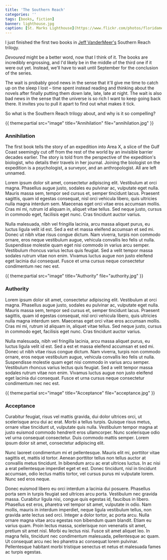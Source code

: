 ```yaml
---
title: 'The Southern Reach'
categories: ''
tags: [books, fiction]
banner: lighthouse.jpg
caption: [St. Marks Lighthouse](https://www.flickr.com/photos/floridamemory/8467121415/in/photolist-dUddcZ-8uAskS)
---
```

I just finished the first two books in [Jeff VanderMeer's](http://www.jeffvandermeer.com/) Southern Reach trilogy.

*Devoured* might be a better word, now that I think of it. The books are incredibly engrossing, and I'd likely be in the middle of the third one if it were out yet. Instead, we'll have to wait until September for the conclusion of the series. 

The wait is probably good news in the sense that it'll give me time to catch up on the sleep I lost &ndash; time spent instead reading and thinking about the novels after finally putting them down late, late, late at night. The wait is also bad news in the sense that the universe is so rich I want to keep going back there. It invites you to pull it apart to find out what makes it tick.

So what is the Southern Reach trilogy about, and why is it so compelling? 

<aside markdown="1">
{{ theme:partial src="image" title="Annihilation" file="annihilation.jpg" }}
</aside>

### Annihilation

The first book tells the story of an expedition into Area X, a slice of the Gulf Coast seemingly cut off from the rest of the world by an invisible barrier decades earlier. The story is told from the perspective of the expedition's biologist, who details their travels in her journal. Joining the biologist on the expedition is a psychologist, a surveyor, and an anthropologist. All are left unnamed.

Lorem ipsum dolor sit amet, consectetur adipiscing elit. Vestibulum at orci magna. Phasellus augue justo, sodales eu pulvinar ac, vulputate eget nulla. Mauris massa sem, tempor sed cursus et, semper tincidunt lacus. Praesent sagittis, quam id egestas consequat, nisl orci vehicula libero, quis ultricies nulla magna interdum sem. Maecenas eget orci vitae eros accumsan mollis. Cras mi mi, rutrum id aliquam in, aliquet vitae tellus. Sed neque justo, cursus in commodo eget, facilisis eget nunc. Cras tincidunt auctor varius.

Nulla malesuada, nibh vel fringilla lacinia, arcu massa aliquet purus, eu luctus ligula velit id est. Sed a est et massa eleifend accumsan et sed mi. Donec ut nibh vitae risus congue dictum. Nam viverra, turpis non commodo ornare, eros neque vestibulum augue, vehicula convallis leo felis ut nulla. Suspendisse molestie quam eget nisi commodo in varius arcu semper. Vestibulum rhoncus varius lectus quis feugiat. Sed a velit tempor massa sodales rutrum vitae non enim. Vivamus luctus augue non justo eleifend eget lacinia dui consequat. Fusce et urna cursus neque consectetur condimentum nec nec est.

<aside markdown="1">
{{ theme:partial src="image" title="Authority" file="authority.jpg" }}
</aside>

### Authority

Lorem ipsum dolor sit amet, consectetur adipiscing elit. Vestibulum at orci magna. Phasellus augue justo, sodales eu pulvinar ac, vulputate eget nulla. Mauris massa sem, tempor sed cursus et, semper tincidunt lacus. Praesent sagittis, quam id egestas consequat, nisl orci vehicula libero, quis ultricies nulla magna interdum sem. Maecenas eget orci vitae eros accumsan mollis. Cras mi mi, rutrum id aliquam in, aliquet vitae tellus. Sed neque justo, cursus in commodo eget, facilisis eget nunc. Cras tincidunt auctor varius.

Nulla malesuada, nibh vel fringilla lacinia, arcu massa aliquet purus, eu luctus ligula velit id est. Sed a est et massa eleifend accumsan et sed mi. Donec ut nibh vitae risus congue dictum. Nam viverra, turpis non commodo ornare, eros neque vestibulum augue, vehicula convallis leo felis ut nulla. Suspendisse molestie quam eget nisi commodo in varius arcu semper. Vestibulum rhoncus varius lectus quis feugiat. Sed a velit tempor massa sodales rutrum vitae non enim. Vivamus luctus augue non justo eleifend eget lacinia dui consequat. Fusce et urna cursus neque consectetur condimentum nec nec est.

<aside markdown="1">
{{ theme:partial src="image" title="Acceptance" file="acceptance.jpg" }}
</aside>

### Acceptance

Curabitur feugiat, risus vel mattis gravida, dui dolor ultrices orci, ut scelerisque arcu dui ac erat. Morbi a tellus turpis. Quisque risus metus, ornare vitae tincidunt ut, vulputate quis nulla. Vestibulum tempor magna at justo euismod commodo hendrerit eros ullamcorper. Nunc scelerisque odio vel urna consequat consectetur. Duis commodo mattis semper. Lorem ipsum dolor sit amet, consectetur adipiscing elit.

Nunc laoreet condimentum mi et pellentesque. Mauris elit mi, porttitor vitae sagittis et, mattis id tortor. Aenean porttitor tellus non tellus auctor at convallis metus tincidunt. In bibendum arcu ac erat ultrices luctus. In ac nisi a erat pellentesque imperdiet eget et est. Donec tincidunt, nisl in tincidunt accumsan, odio lectus mattis tortor, vel cursus purus mi vulputate lorem. Nunc sed eros neque.

Donec euismod libero eu orci interdum a lacinia dui posuere. Phasellus porta sem in turpis feugiat sed ultrices arcu porta. Vestibulum nec gravida massa. Curabitur ligula nisi, congue quis egestas id, faucibus in libero. Phasellus est eros, pharetra vel tempor sit amet, vulputate in odio. Nam mollis, mauris in interdum imperdiet, neque ligula vestibulum tellus, non gravida ante lectus sed orci. Integer a dolor tortor, ac porta arcu. Nulla ornare magna vitae arcu egestas non bibendum quam blandit. Etiam eu varius quam. Proin lectus massa, scelerisque non venenatis sit amet, pretium sit amet nisl. Morbi eu lectus nisi. Fusce sit amet aliquet leo. In magna felis, tincidunt nec condimentum malesuada, pellentesque ac quam. Ut consequat arcu nec leo pharetra ac consequat lorem pulvinar. Pellentesque habitant morbi tristique senectus et netus et malesuada fames ac turpis egestas.